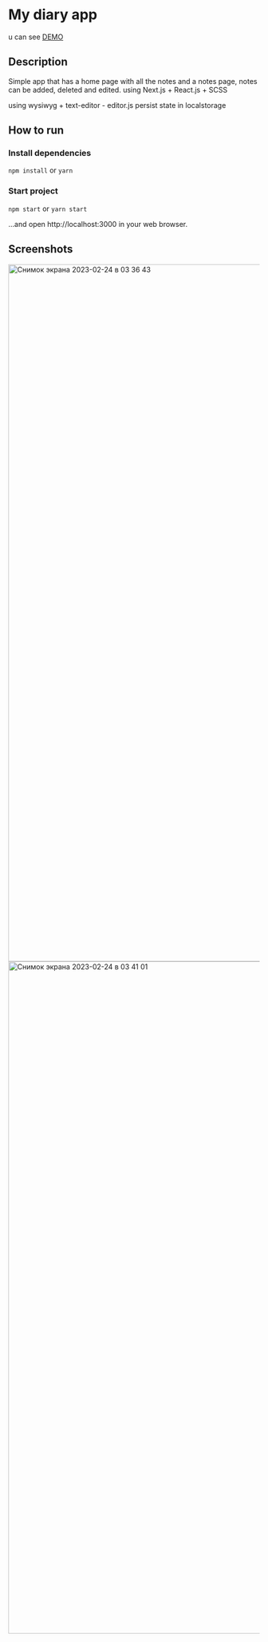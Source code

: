 # My diary app

u can see [DEMO](https://diary-c84c-jojudre.vercel.app/)

## Description

Simple app that has a home page with all the notes and a notes page, notes can be added, deleted and edited. using Next.js + React.js + SCSS

using wysiwyg + text-editor - editor.js
persist state in localstorage

## How to run

### Install dependencies

`npm install` or `yarn`

### Start project

`npm start` or `yarn start`

…and open http://localhost:3000 in your web browser.

## Screenshots

<img width="1396" alt="Снимок экрана 2023-02-24 в 03 36 43" src="https://user-images.githubusercontent.com/42969746/221063698-e2d6d708-329a-42da-83af-1655c6d7f565.png">

<img width="1346" alt="Снимок экрана 2023-02-24 в 03 41 01" src="https://user-images.githubusercontent.com/42969746/221063747-20ad0d78-c749-4832-bab4-87ef837cf8db.png">

